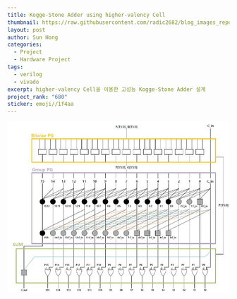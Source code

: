 ```yaml
---
title: Kogge-Stone Adder using higher-valency Cell
thumbnail: https://raw.githubusercontent.com/radic2682/blog_images_repo/main/uploads/kogge_stone/4.jpg
layout: post
author: Sun Hong
categories:
  - Project
  - Hardware Project
tags:
  - verilog
  - vivado
excerpt: higher-valency Cell을 이용한 고성능 Kogge-Stone Adder 설계
project_rank: "680"
sticker: emoji//1f4aa
---
```

![](https://raw.githubusercontent.com/radic2682/blog_images_repo/main/uploads/kogge_stone/4.jpg)


